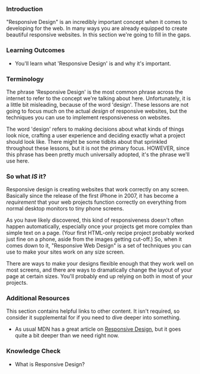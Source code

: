 ### Introduction
"Responsive Design" is an incredibly important concept when it comes to developing for the web. In many ways you are already equipped to create beautiful responsive websites. In this section we're going to fill in the gaps.

### Learning Outcomes
* You'll learn what 'Responsive Design' is and why it's important.

### Terminology
The phrase 'Responsive Design' is the most common phrase across the internet to refer to the concept we're talking about here. Unfortunately, it is a little bit misleading, because of the word 'design'. These lessons are not going to focus much on the actual _design_ of responsive websites, but the techniques you can use to implement responsiveness on websites.

The word 'design' refers to making decisions about what kinds of things look nice, crafting a user experience and deciding exactly what a project should look like. There might be some tidbits about that sprinkled throughout these lessons, but it is not the primary focus. HOWEVER, since this phrase has been pretty much universally adopted, it's the phrase we'll use here.

### So what _IS_ it?
Responsive design is creating websites that work correctly on any screen. Basically since the release of the first iPhone in 2007, it has become a _requirement_ that your web projects function correctly on everything from normal desktop monitors to tiny phone screens. 

As you have likely discovered, this kind of responsiveness doesn't often happen automatically, especially once your projects get more complex than simple text on a page. (Your first HTML-only recipe project probably worked just fine on a phone, aside from the images getting cut-off.) So, when it comes down to it, "Responsive Web Design" is a set of techniques you can use to make your sites work on any size screen. 

There are ways to make your designs flexible enough that they work well on most screens, and there are ways to dramatically change the layout of your page at certain sizes. You'll probably end up relying on both in most of your projects.


### Additional Resources
This section contains helpful links to other content. It isn't required, so consider it supplemental for if you need to dive deeper into something.

* As usual MDN has a great article on [Responsive Design](https://developer.mozilla.org/en-US/docs/Learn/CSS/CSS_layout/Responsive_Design), but it goes quite a bit deeper than we need right now.

### Knowledge Check
* What is Responsive Design?